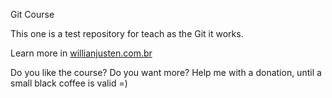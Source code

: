 Git Course

This one is a test repository for teach as the Git it works.

Learn more in [willianjusten.com.br](http://willianjusten.com.br)

Do you like the course? Do you want more? Help me with a donation, until a small black coffee is valid =)
